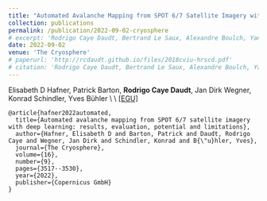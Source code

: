 ```yaml
---
title: "Automated Avalanche Mapping from SPOT 6/7 Satellite Imagery with Deep Learning: Results, Evaluation, Potential and Limitations"
collection: publications
permalink: /publication/2022-09-02-cryosphere
# excerpt: 'Rodrigo Caye Daudt, Bertrand Le Saux, Alexandre Boulch, Yann Gousseau.'
date: 2022-09-02
venue: 'The Cryosphere'
# paperurl: 'http://rcdaudt.github.io/files/2018cviu-hrscd.pdf'
# citation: 'Rodrigo Caye Daudt, Bertrand Le Saux, Alexandre Boulch, Yann Gousseau'
---
```



Elisabeth D Hafner, Patrick Barton, **Rodrigo Caye Daudt**, Jan Dirk Wegner, Konrad Schindler, Yves Bühler
\\
\\
[[EGU]](https://tc.copernicus.org/articles/16/3517/2022/) 

```
@article{hafner2022automated,
  title={Automated avalanche mapping from SPOT 6/7 satellite imagery with deep learning: results, evaluation, potential and limitations},
  author={Hafner, Elisabeth D and Barton, Patrick and Daudt, Rodrigo Caye and Wegner, Jan Dirk and Schindler, Konrad and B{\"u}hler, Yves},
  journal={The Cryosphere},
  volume={16},
  number={9},
  pages={3517--3530},
  year={2022},
  publisher={Copernicus GmbH}
}
```
